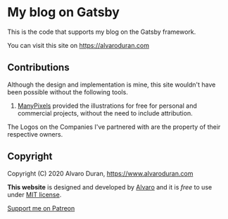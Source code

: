 # My blog on Gatsby

This is the code that supports my blog on the Gatsby framework.

You can visit this site on https://alvaroduran.com


## Contributions

Although the design and implementation is mine, this site wouldn't have been possible without the following tools.

1. [ManyPixels](https://www.manypixels.co/) provided the illustrations for free for personal and commercial projects, without the need to include attribution.

The Logos on the Companies I've partnered with are the property of their respective owners.

## Copyright

Copyright (C) 2020 Alvaro Duran, https://www.alvaroduran.com

**This website** is designed and developed by [Alvaro](https://alvaroduran.com) and it is *free* to use under [MIT license](https://alvaroduran.mit-license.org/).

<a href="https://patreon.com/alvaroduran" target="_blank">Support me on Patreon</a>

